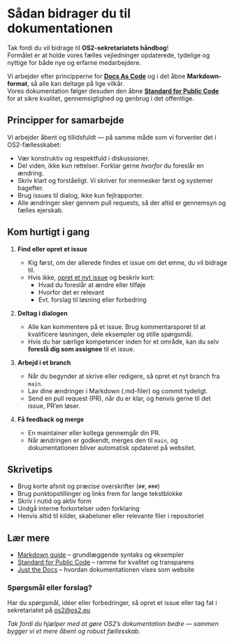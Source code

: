 # Sådan bidrager du til dokumentationen

Tak fordi du vil bidrage til **OS2-sekretariatets håndbog**!  
Formålet er at holde vores fælles vejledninger opdaterede, tydelige og nyttige for både nye og erfarne medarbejdere.  

Vi arbejder efter principperne for **[Docs As Code](https://openpracticelibrary.com/practice/docs-as-code/)** og i det åbne **Markdown-format**, så alle kan deltage på lige vilkår.  
Vores dokumentation følger desuden den åbne **[Standard for Public Code](https://standard.publiccode.net/)** for at sikre kvalitet, gennemsigtighed og genbrug i det offentlige.


## Principper for samarbejde

Vi arbejder åbent og tillidsfuldt — på samme måde som vi forventer det i OS2-fællesskabet:

- Vær konstruktiv og respektfuld i diskussioner.
- Del viden, ikke kun rettelser. Forklar gerne *hvorfor* du foreslår en ændring.  
- Skriv klart og forståeligt. Vi skriver for mennesker først og systemer bagefter.  
- Brug issues til dialog, ikke kun fejlrapporter.  
- Alle ændringer sker gennem pull requests, så der altid er gennemsyn og fælles ejerskab.  


## Kom hurtigt i gang

1. **Find eller opret et issue**  
   - Kig først, om der allerede findes et issue om det emne, du vil bidrage til.  
   - Hvis ikke, [opret et nyt issue](https://docs.github.com/en/issues/tracking-your-work-with-issues/about-issues) og beskriv kort:
     - Hvad du foreslår at ændre eller tilføje  
     - Hvorfor det er relevant  
     - Evt. forslag til løsning eller forbedring  

2. **Deltag i dialogen**  
   - Alle kan kommentere på et issue. Brug kommentarsporet til at kvalificere løsningen, dele eksempler og stille spørgsmål.  
   - Hvis du har særlige kompetencer inden for et område, kan du selv **foreslå dig som assignee** til et issue.

3. **Arbejd i et branch**  
   - Når du begynder at skrive eller redigere, så opret et nyt branch fra `main`.  
   - Lav dine ændringer i Markdown (.md-filer) og commit tydeligt.  
   - Send en pull request (PR), når du er klar, og henvis gerne til det issue, PR’en løser.  

4. **Få feedback og merge**  
   - En maintainer eller kollega gennemgår din PR.  
   - Når ændringen er godkendt, merges den til `main`, og dokumentationen bliver automatisk opdateret på websitet.


## Skrivetips

- Brug korte afsnit og præcise overskrifter (`##`, `###`)  
- Brug punktopstillinger og links frem for lange tekstblokke  
- Skriv i nutid og aktiv form  
- Undgå interne forkortelser uden forklaring  
- Henvis altid til kilder, skabeloner eller relevante filer i repositoriet  


## Lær mere

- [Markdown guide](https://www.writethedocs.org/guide/writing/markdown/) – grundlæggende syntaks og eksempler  
- [Standard for Public Code](https://standard.publiccode.net/) – ramme for kvalitet og transparens  
- [Just the Docs](https://just-the-docs.github.io/just-the-docs/) – hvordan dokumentationen vises som website  


### Spørgsmål eller forslag?

Har du spørgsmål, idéer eller forbedringer, så opret et issue eller tag fat i sekretariatet på [os2@os2.eu](mailto:os2@os2.eu)


*Tak fordi du hjælper med at gøre OS2’s dokumentation bedre — sammen bygger vi et mere åbent og robust fællesskab.*